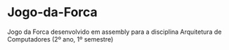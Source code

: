 # Jogo-da-Forca
Jogo da Forca desenvolvido em assembly para a disciplina Arquitetura de Computadores (2º ano, 1º semestre)
